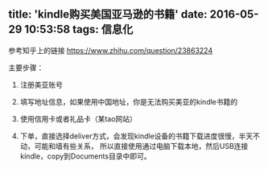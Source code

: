 title: 'kindle购买美国亚马逊的书籍'
date: 2016-05-29 10:53:58
tags: 信息化
---

参考知乎上的链接 https://www.zhihu.com/question/23863224

主要步骤：

1. 注册美亚账号

2. 填写地址信息，如果使用中国地址，你是无法购买美亚的kindle书籍的

3. 使用信用卡或者礼品卡（某tao网站）

4. 下单，直接选择deliver方式，会发现kindle设备的书籍下载进度很慢，半天不动，可能和墙有些关系，
   所以直接使用通过电脑下载本地，然后USB连接kindle，copy到Documents目录中即可。                                   